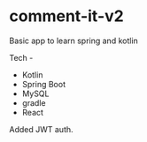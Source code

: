 # comment-it-v2


Basic app to learn spring and kotlin

Tech - 
- Kotlin
- Spring Boot
- MySQL
- gradle
- React

Added JWT auth.
  
